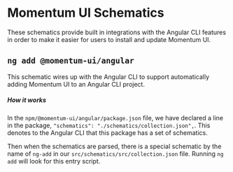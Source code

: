 # Momentum UI Schematics

These schematics provide built in integrations with the Angular CLI features in order to make it easier for users to install and update Momentum UI.

## `ng add @momentum-ui/angular`

This schematic wires up with the Angular CLI to support automatically adding Momentum UI to an Angular CLI project.

##### How it works

In the `npm/@momentum-ui/angular/package.json` file, we have declared a line in the package, `"schematics": "./schematics/collection.json",`. This denotes to the Angular CLI that this package has a set of schematics.

Then when the schematics are parsed, there is a special schematic by the name of `ng-add` in our `src/schematics/src/collection.json` file. Running `ng add` will look for this entry script.
